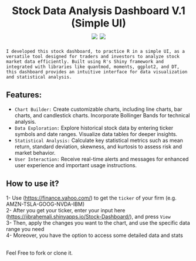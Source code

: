 <h1 align="center" id="title">
Stock Data Analysis Dashboard V.1 (Simple UI)
<br>
<img id="Ibrahem" src="https://img.shields.io/badge/HEEM%20-%20Yellow?style=flat&label=IBRA&labelColor=%233b439c&color=%23418ce8">
<img id="Star on GitHub" src="https://img.shields.io/badge/Stars%20-%20grey?style=flat&logo=GitHub">

</h1>

`
I developed this stock dashboard, to practice R in a simple UI, as a versatile tool designed for traders and investors to analyze stock market data efficiently. Built using R's Shiny framework and integrated with libraries like quantmod, moments, ggplot2, and DT, this dashboard provides an intuitive interface for data visualization and statistical analysis. 
`

## Features:
  - `Chart Builder:` Create customizable charts, including line charts, bar charts, and candlestick charts. Incorporate Bollinger Bands for technical analysis.
  - `Data Exploration:` Explore historical stock data by entering ticker symbols and date ranges. Visualize data tables for deeper insights.
  - `Statistical Analysis:` Calculate key statistical metrics such as mean return, standard deviation, skewness, and kurtosis to assess risk and market behavior.
  - `User Interaction:` Receive real-time alerts and messages for enhanced user experience and important usage instructions.

## How to use it?
  1- Use (https://finance.yahoo.com/) to get the `ticker` of your firm (e.g. AMZN-TSLA-GOOG-NVDA-IBM) <br>
  2- After you get your ticker, enter your input here (https://iibrahemali.shinyapps.io/Stock-Dashboard/), and press `View` <br>
  3- Then, apply the changes you want to the chart, and use the specific data range you need <br>
  4- Moreover, you have the option to access some detailed data and stats  <br> <br>

Feel Free to fork or clone it. 

